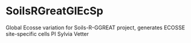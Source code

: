 # SoilsRGreatGlEcSp
Global Ecosse variation for Soils-R-GGREAT project, generates ECOSSE site-specific cells
PI Sylvia Vetter
